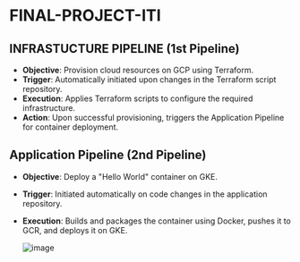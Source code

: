 # FINAL-PROJECT-ITI

## INFRASTUCTURE PIPELINE (1st Pipeline)
- **Objective**: Provision cloud resources on GCP using Terraform.
- **Trigger**: Automatically initiated upon changes in the Terraform script repository.
- **Execution**: Applies Terraform scripts to configure the required infrastructure.
- **Action**: Upon successful provisioning, triggers the Application Pipeline for container deployment.
  

## Application Pipeline (2nd Pipeline)
- **Objective**: Deploy a "Hello World" container on GKE.
- **Trigger**: Initiated automatically on code changes in the application repository.
- **Execution**: Builds and packages the container using Docker, pushes it to GCR, and deploys it on GKE.

  ![image](https://github.com/mohamedamr99t/FINAL-PROJECT-ITI/assets/139065575/cff8f850-1a1b-4cf4-9102-adb3153c76b2)
